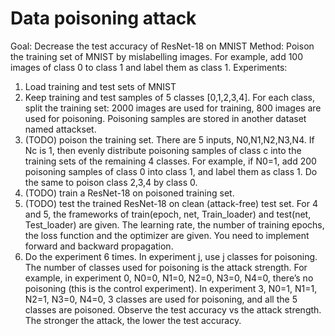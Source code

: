 # Data poisoning attack

Goal: Decrease the test accuracy of ResNet-18 on MNIST
Method: Poison the training set of MNIST by mislabelling images. For example, add 100 images of class 0 to class 1 and label them as class 1.
Experiments:

1. Load training and test sets of MNIST
2. Keep training and test samples of 5 classes [0,1,2,3,4]. For each class, split the training set: 2000 images are used for training, 800 images are used for poisoning. Poisoning samples are stored in another dataset named attackset.
3. (TODO) poison the training set. There are 5 inputs, N0,N1,N2,N3,N4. If Nc is 1, then evenly distribute poisoning samples of class c into the training sets of the remaining 4 classes. For example, if N0=1, add 200 poisoning samples of class 0 into class 1, and label them as class 1. Do the same to poison class 2,3,4 by class 0.
4. (TODO) train a ResNet-18 on poisoned training set.  
5. (TODO) test the trained ResNet-18 on clean (attack-free) test set.
For 4 and 5, the frameworks of train(epoch, net, Train_loader) and test(net, Test_loader) are given. The learning rate, the number of training epochs, the loss function and the optimizer are given. You need to implement forward and backward propagation.
6. Do the experiment 6 times. In experiment j, use j classes for poisoning. The number of classes used for poisoning is the attack strength. For example, in experiment 0, N0=0, N1=0, N2=0, N3=0, N4=0, there’s no poisoning (this is the control experiment). In experiment 3, N0=1, N1=1, N2=1, N3=0, N4=0, 3 classes are used for poisoning, and all the 5 classes are poisoned. Observe the test accuracy vs the attack strength. The stronger the attack, the lower the test accuracy.
